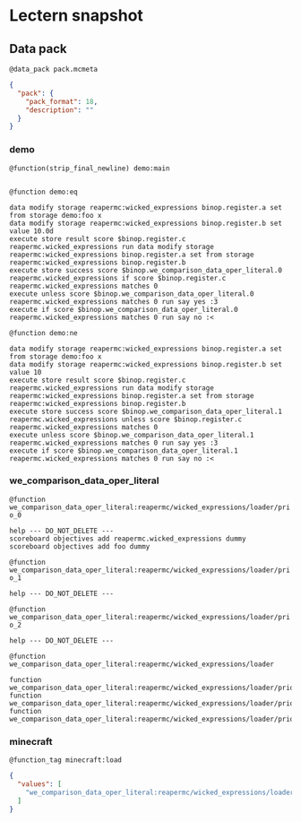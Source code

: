 # Lectern snapshot

## Data pack

`@data_pack pack.mcmeta`

```json
{
  "pack": {
    "pack_format": 18,
    "description": ""
  }
}
```

### demo

`@function(strip_final_newline) demo:main`

```mcfunction

```

`@function demo:eq`

```mcfunction
data modify storage reapermc:wicked_expressions binop.register.a set from storage demo:foo x
data modify storage reapermc:wicked_expressions binop.register.b set value 10.0d
execute store result score $binop.register.c reapermc.wicked_expressions run data modify storage reapermc:wicked_expressions binop.register.a set from storage reapermc:wicked_expressions binop.register.b
execute store success score $binop.we_comparison_data_oper_literal.0 reapermc.wicked_expressions if score $binop.register.c reapermc.wicked_expressions matches 0
execute unless score $binop.we_comparison_data_oper_literal.0 reapermc.wicked_expressions matches 0 run say yes :3
execute if score $binop.we_comparison_data_oper_literal.0 reapermc.wicked_expressions matches 0 run say no :<
```

`@function demo:ne`

```mcfunction
data modify storage reapermc:wicked_expressions binop.register.a set from storage demo:foo x
data modify storage reapermc:wicked_expressions binop.register.b set value 10
execute store result score $binop.register.c reapermc.wicked_expressions run data modify storage reapermc:wicked_expressions binop.register.a set from storage reapermc:wicked_expressions binop.register.b
execute store success score $binop.we_comparison_data_oper_literal.1 reapermc.wicked_expressions unless score $binop.register.c reapermc.wicked_expressions matches 0
execute unless score $binop.we_comparison_data_oper_literal.1 reapermc.wicked_expressions matches 0 run say yes :3
execute if score $binop.we_comparison_data_oper_literal.1 reapermc.wicked_expressions matches 0 run say no :<
```

### we_comparison_data_oper_literal

`@function we_comparison_data_oper_literal:reapermc/wicked_expressions/loader/prio_0`

```mcfunction
help --- DO_NOT_DELETE ---
scoreboard objectives add reapermc.wicked_expressions dummy
scoreboard objectives add foo dummy
```

`@function we_comparison_data_oper_literal:reapermc/wicked_expressions/loader/prio_1`

```mcfunction
help --- DO_NOT_DELETE ---
```

`@function we_comparison_data_oper_literal:reapermc/wicked_expressions/loader/prio_2`

```mcfunction
help --- DO_NOT_DELETE ---
```

`@function we_comparison_data_oper_literal:reapermc/wicked_expressions/loader`

```mcfunction
function we_comparison_data_oper_literal:reapermc/wicked_expressions/loader/prio_0
function we_comparison_data_oper_literal:reapermc/wicked_expressions/loader/prio_1
function we_comparison_data_oper_literal:reapermc/wicked_expressions/loader/prio_2
```

### minecraft

`@function_tag minecraft:load`

```json
{
  "values": [
    "we_comparison_data_oper_literal:reapermc/wicked_expressions/loader"
  ]
}
```
